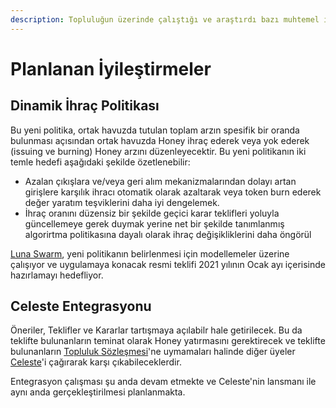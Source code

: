 ```yaml
---
description: Topluluğun üzerinde çalıştığı ve araştırdı bazı muhtemel iyileştirmeler
---
```


# Planlanan İyileştirmeler

## Dinamik İhraç Politikası

Bu yeni politika, ortak havuzda tutulan toplam arzın spesifik bir oranda bulunması açısından ortak havuzda Honey ihraç ederek veya yok ederek \(issuing ve burning\) Honey arzını düzenleyecektir. Bu yeni politikanın iki temle hedefi aşağıdaki şekilde özetlenebilir:

* Azalan çıkışlara ve/veya geri alım mekanizmalarından dolayı artan girişlere karşılık ihracı otomatik olarak azaltarak veya token burn ederek değer yaratım teşviklerini daha iyi dengelemek.
* İhraç oranını düzensiz bir şekilde geçici karar teklifleri yoluyla güncellemeye gerek duymak yerine net bir şekilde tanımlanmış algorirtma politikasına dayalı olarak ihraç değişikliklerini daha öngörül 

[Luna Swarm](../../community/swarms/luna.md), yeni politikanın belirlenmesi için modellemeler üzerine çalışıyor ve uygulamaya konacak resmi teklifi 2021 yılının Ocak ayı içerisinde hazırlamayı hedefliyor.

## Celeste Entegrasyonu

Öneriler, Teklifler ve Kararlar tartışmaya açılabilr hale getirilecek. Bu da teklifte bulunanların teminat olarak Honey yatırmasını gerektirecek ve teklifte bulunanların [Topluluk Sözleşmesi](../../community-covenant.md)'ne uymamaları halinde diğer üyeler [Celeste](../celeste/)'i çağırarak karşı çıkabileceklerdir.

Entegrasyon çalışması şu anda devam etmekte ve Celeste'nin lansmanı ile aynı anda gerçekleştirilmesi planlanmakta.

